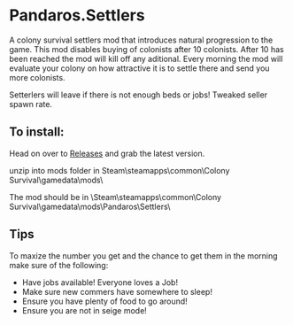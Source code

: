 # Pandaros.Settlers
A colony survival settlers mod that introduces natural progression to the game. This mod disables buying of colonists after 10 colonists. After 10 has been reached the mod will kill off any aditional. Every morning the mod will evaluate your colony on how attractive it is to settle there and send you more colonists.

Setterlers will leave if there is not enough beds or jobs! Tweaked seller spawn rate.

## To install:
Head on over to [Releases](https://github.com/JBurlison/Pandaros.Settlers/releases) and grab the latest version.

unzip into mods folder in Steam\steamapps\common\Colony Survival\gamedata\mods\

The mod should be in \Steam\steamapps\common\Colony Survival\gamedata\mods\Pandaros\Settlers\

## Tips

To maxize the number you get and the chance to get them in the morning make sure of the following:
* Have jobs available! Everyone loves a Job!
* Make sure new commers have somewhere to sleep!
* Ensure you have plenty of food to go around!
* Ensure you are not in seige mode!
